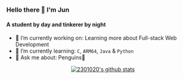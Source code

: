 ### Hello there 👋 I'm Jun

#### A student by day and tinkerer by night 

- 🔭 I’m currently working on: Learning more about Full-stack Web Development
- 🌱 I’m currently learning: `C`, `ARM64`, `Java` & `Python`
- 💬 Ask me about: Penguins🐧

<p align="center">
  <a href="https://github.com/2301020"><img src="https://github-readme-stats.vercel.app/api?username=2301020&hide_border=true&show_icons=true&theme=dark" alt="2301020's github stats"></a>
</p>

<!--
**2301020/2301020** is a ✨ _special_ ✨ repository because its `README.md` (this file) appears on your GitHub profile.

Here are some ideas to get you started:

- 🔭 I’m currently working on ...
- 🌱 I’m currently learning ...
- 👯 I’m looking to collaborate on ...
- 🤔 I’m looking for help with ...
- 💬 Ask me about ...
- 📫 How to reach me: ...
- 😄 Pronouns: ...
- ⚡ Fun fact: ...
-->

